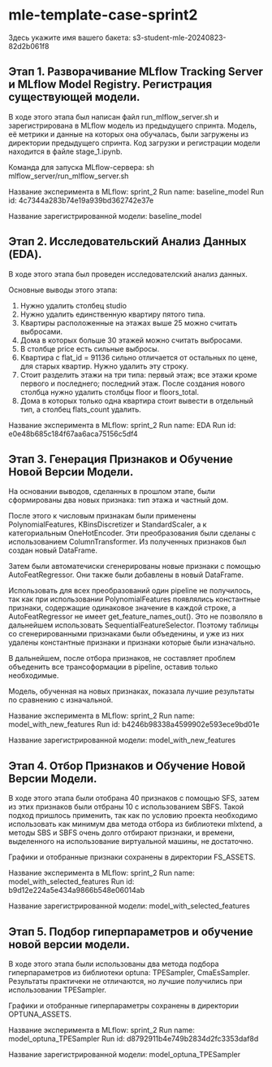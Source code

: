 # mle-template-case-sprint2

Здесь укажите имя вашего бакета: s3-student-mle-20240823-82d2b061f8

## Этап 1. Разворачивание MLflow Tracking Server и MLflow Model Registry. Регистрация существующей модели.

В ходе этого этапа был написан файл run_mlflow_server.sh и зарегистрирована в MLflow модель из предыдущего спринта. Модель, её метрики и данные на которых она обучалась, были загружены из директории предыдущего спринта. Код загрузки и регистрации модели находится в файле stage_1.ipynb.

Команда для запуска MLflow-сервера: sh mlflow_server/run_mlflow_server.sh

Название эксперимента в MLflow: sprint_2
Run name: baseline_model
Run id: 4c7344a283b74e19a939bd362742e37e

Название зарегистрированной модели: baseline_model 


## Этап 2. Исследовательский Анализ Данных (EDA).

В ходе этого этапа был проведен исследователский анализ данных.

Основные выводы этого этапа:

1. Нужно удалить столбец studio
2. Нужно удалить единственную квартиру пятого типа.
3. Квартиры расположенные на этажах выше 25 можно считать выбросами.
4. Дома в которых больше 30 этажей можно считать выбросами.
5. В столбце price есть сильные выбросы.
6. Квартира с flat_id = 91136 сильно отличается от остальных по цене, для старых квартир. Нужно удалить эту строку.
7. Стоит разделить этажи на три типа: первый этаж; все этажи кроме первого и последнего; последний этаж. После создания нового столбца нужно удалить столбцы floor и floors_total.
8. Дома в которых только одна квартира стоит вывести в отдельный тип, а столбец flats_count удалить.


Название эксперимента в MLflow: sprint_2
Run name: EDA
Run id: e0e48b685c184f67aa6aca75156c5df4


## Этап 3. Генерация Признаков и Обучение Новой Версии Модели.

На основании выводов, сделанных в прошлом этапе, были сформированы два новых признака: тип этажа и частный дом. 

После этого к числовым признакам были применены PolynomialFeatures, KBinsDiscretizer и StandardScaler, а к категориальным OneHotEncoder. Эти преобразования были сделаны с использованием ColumnTransformer. Из полученных признаков был создан новый DataFrame.

Затем были автоматечиски сгенерированы новые признаки с помощью AutoFeatRegressor. Они также были добавлены в новый DataFrame.

Использовать для всех преобразований один pipeline не получилось, так как при использовании PolynomialFeatures появлялись константные признаки, содержащие одинаковое значение в каждой строке, а AutoFeatRegressor не имеет get_feature_names_out(). Это не позволяло в дальнейшем использовать SequentialFeatureSelector. Поэтому таблицы со сгенерированными признаками были объеденины, и уже из них удалены константные признаки и признаки которые были изначально.

В дальнейшем, после отбора признаков, не составляет проблем объеденить все трансоформации в pipeline, оставив только необходимые.

Модель, обученная на новых признаках, показала лучшие результаты по сравнению с изначальной.

Название эксперимента в MLflow: sprint_2
Run name: model_with_new_features
Run id: b4246b98338a4599902e593ece9bd01e

Название зарегистрированной модели: model_with_new_features


## Этап 4. Отбор Признаков и Обучение Новой Версии Модели.

В ходе этого этапа были отобрана 40 признаков с помощью SFS, затем из этих признаков были отбраны 10 с использованием SBFS. Такой подход пришлось применить, так как по условию проекта необходимо использовать как минимум два метода отбора из библиотеки mlxtend, а методы SBS и SBFS очень долго отбирают признаки, и времени, выделенного на использование виртуальной машины, не достаточно.

Графики и отобранные признаки сохранены в директории FS_ASSETS.

Название эксперимента в MLflow: sprint_2
Run name: model_with_selected_features
Run id: b9d12e224a5e434a9866b548e06014ab

Название зарегистрированной модели: model_with_selected_features


## Этап 5. Подбор гиперпараметров и обучение новой версии модели.

В ходе этого этапа были использованы два метода подбора гиперпараметров из библиотеки optuna: TPESampler, CmaEsSampler. Результаты практичеки не отличаются, но лучшие получились при использовании TPESampler.

Графики и отобранные гиперпараметры сохранены в директории OPTUNA_ASSETS.

Название эксперимента в MLflow: sprint_2
Run name: model_optuna_TPESampler
Run id: d8792911b4e749b2834d2fc3353daf8d

Название зарегистрированной модели: model_optuna_TPESampler